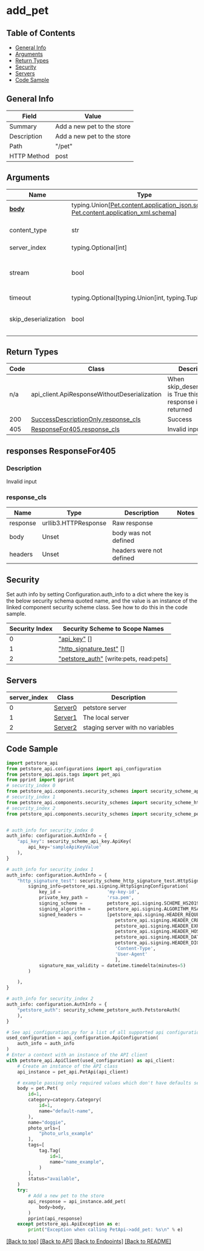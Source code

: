 <a name="addpet"></a>
# **add_pet**

## Table of Contents
- [General Info](#general-info)
- [Arguments](#arguments)
- [Return Types](#return-types)
- [Security](#security)
- [Servers](#servers)
- [Code Sample](#code-sample)

## General Info
| Field | Value |
| ----- | ----- |
| Summary | Add a new pet to the store |
| Description | Add a new pet to the store |
| Path | "/pet" |
| HTTP Method | post |

## Arguments

Name | Type | Description  | Notes
------------- | ------------- | ------------- | -------------
[**body**](../../../components/request_bodies/request_body_pet.md) | typing.Union[[Pet.content.application_json.schema](../../../components/request_bodies/request_body_pet.md#request_body_petcontentapplication_jsonschema), [Pet.content.application_xml.schema](../../../components/request_bodies/request_body_pet.md#request_body_petcontentapplication_xmlschema)] | required |
content_type | str | optional, default is 'application/json' | Selects the schema and serialization of the request body
server_index | typing.Optional[int] | default is None | Allows one to select a different server
stream | bool | default is False | if True then the response.content will be streamed and loaded from a file like object. When downloading a file, set this to True to force the code to deserialize the content to a FileSchema file
timeout | typing.Optional[typing.Union[int, typing.Tuple]] | default is None | the timeout used by the rest client
skip_deserialization | bool | default is False | when True, headers and body will be unset and an instance of api_client.ApiResponseWithoutDeserialization will be returned

## Return Types

Code | Class | Description
------------- | ------------- | -------------
n/a | api_client.ApiResponseWithoutDeserialization | When skip_deserialization is True this response is returned
200 | [SuccessDescriptionOnly.response_cls](../../../components/responses/response_success_description_only.md#response_success_description_onlyresponse_cls) | Success
405 | [ResponseFor405.response_cls](#response_405response_cls) | Invalid input

## responses ResponseFor405

### Description
Invalid input

### response_cls
Name | Type | Description  | Notes
------------- | ------------- | ------------- | -------------
response | urllib3.HTTPResponse | Raw response |
body | Unset | body was not defined |
headers | Unset | headers were not defined |

## Security

Set auth info by setting Configuration.auth_info to a dict where the
key is the below security schema quoted name, and the value is an instance of the linked
component security scheme class. See how to do this in the code sample.

| Security Index | Security Scheme to Scope Names |
| -------------- | ------------------------------ |
| 0       | ["api_key"](../../../components/security_schemes/security_scheme_api_key.md) []<br> |
| 1       | ["http_signature_test"](../../../components/security_schemes/security_scheme_http_signature_test.md) []<br> |
| 2       | ["petstore_auth"](../../../components/security_schemes/security_scheme_petstore_auth.md) [write:pets, read:pets]<br> |

## Servers
server_index | Class | Description
------------ | ----- | ------------
0 | [Server0](../../../servers/server_0.md) | petstore server
1 | [Server1](../../../servers/server_1.md) | The local server
2 | [Server2](../../../servers/server_2.md) | staging server with no variables

## Code Sample

```python
import petstore_api
from petstore_api.configurations import api_configuration
from petstore_api.apis.tags import pet_api
from pprint import pprint
# security_index 0
from petstore_api.components.security_schemes import security_scheme_api_key
# security_index 1
from petstore_api.components.security_schemes import security_scheme_http_signature_test
# security_index 2
from petstore_api.components.security_schemes import security_scheme_petstore_auth


# auth_info for security_index 0
auth_info: configuration.AuthInfo = {
    "api_key": security_scheme_api_key.ApiKey(
        api_key='sampleApiKeyValue'
    ),
}

# auth_info for security_index 1
auth_info: configuration.AuthInfo = {
    "http_signature_test": security_scheme_http_signature_test.HttpSignatureTest(
        signing_info=petstore_api.signing.HttpSigningConfiguration(
            key_id =                 'my-key-id',
            private_key_path =       'rsa.pem',
            signing_scheme =         petstore_api.signing.SCHEME_HS2019,
            signing_algorithm =      petstore_api.signing.ALGORITHM_RSASSA_PSS,
            signed_headers =         [petstore_api.signing.HEADER_REQUEST_TARGET,
                                        petstore_api.signing.HEADER_CREATED,
                                        petstore_api.signing.HEADER_EXPIRES,
                                        petstore_api.signing.HEADER_HOST,
                                        petstore_api.signing.HEADER_DATE,
                                        petstore_api.signing.HEADER_DIGEST,
                                        'Content-Type',
                                        'User-Agent'
                                        ],
            signature_max_validity = datetime.timedelta(minutes=5)
        )

    ),
}

# auth_info for security_index 2
auth_info: configuration.AuthInfo = {
    "petstore_auth": security_scheme_petstore_auth.PetstoreAuth(
    ),
}

# See api_configuration.py for a list of all supported api configuration parameters
used_configuration = api_configuration.ApiConfiguration(
    auth_info = auth_info
)
# Enter a context with an instance of the API client
with petstore_api.ApiClient(used_configuration) as api_client:
    # Create an instance of the API class
    api_instance = pet_api.PetApi(api_client)

    # example passing only required values which don't have defaults set
    body = pet.Pet(
        id=1,
        category=category.Category(
            id=1,
            name="default-name",
        ),
        name="doggie",
        photo_urls=[
            "photo_urls_example"
        ],
        tags=[
            tag.Tag(
                id=1,
                name="name_example",
            )
        ],
        status="available",
    )
    try:
        # Add a new pet to the store
        api_response = api_instance.add_pet(
            body=body,
        )
        pprint(api_response)
    except petstore_api.ApiException as e:
        print("Exception when calling PetApi->add_pet: %s\n" % e)
```

[[Back to top]](#top) [[Back to API]](../PetApi.md) [[Back to Endpoints]](../../../../README.md#Endpoints) [[Back to README]](../../../../README.md)
